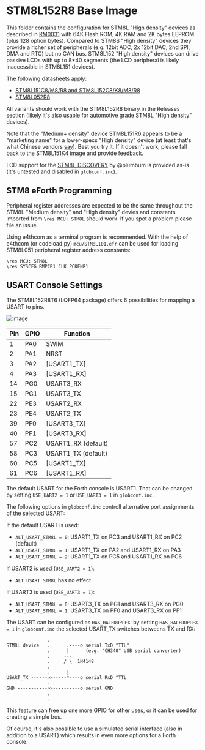 # STM8L152R8 Base Image

This folder contains the configuration for STM8L "High density" devices as described in [RM0031](https://www.st.com/resource/en/reference_manual/cd00218714-stm8l050j3-stm8l051f3-stm8l052c6-stm8l052r8-mcus-and-stm8l151l152-stm8l162-stm8al31-stm8al3l-lines-stmicroelectronics.pdf) with 64K Flash ROM, 4K RAM and 2K bytes EEPROM (plus 128 option bytes). Compared to STM8S "High density" devices they provide a richer set of peripherals (e.g. 12bit ADC, 2x 12bit DAC, 2nd SPI, DMA and RTC) but no CAN bus. STM8L152 "High density" devices can drive passive LCDs with up to 8*40 segments (the LCD peripheral is likely inaccessible in STM8L151 devices).

The following datasheets apply:

* [STM8L151C8/M8/R8 and STM8L152C8/K8/M8/R8](https://www.st.com/resource/en/datasheet/stm8l152r8.pdf)
* [STM8L052R8](https://www.st.com/resource/en/datasheet/stm8l052r8.pdf)

All variants should work with the STM8L152R8 binary in the Releases section (likely it's also usable for automotive grade STM8L "High density" devices).

Note that the "Medium+ density" device STM8L151R6 appears to be a "marketing name" for a lower-specs "High density" device (at least that's what Chinese vendors [say](https://www.aliexpress.com/item/32881789448.html)). Best you try it. If it doesn't work, please fall back to the STM8L151K4 image and provide [feedback](https://github.com/TG9541/stm8ef/issues).

LCD support for the [STM8L-DISCOVERY](https://github.com/TG9541/stm8ef/tree/master/STM8L-DISCOVERY) by @plumbum is provided as-is (it's untested and disabled in `globconf.inc`).

## STM8 eForth Programming

Peripheral register addresses are expected to be the same throughout the STM8L "Medium density" and "High density" devies and constants imported from `\res MCU: STM8L` should work.  If you spot a problem please file an issue.

Using e4thcom as a terminal program is recommended. With the help of e4thcom (or codeload.py) `mcu/STM8L101.efr` can be used for loading STM8L051 peripheral register address constants:

```Forth
\res MCU: STM8L
\res SYSCFG_RMPCR1 CLK_PCKENR1
```

## USART Console Settings

The STM8L152R8T6 (LQFP64 package) offers 6 possibilities for mapping a USART to pins.

![image](https://user-images.githubusercontent.com/5466977/95511446-c7c25900-09b7-11eb-8bc4-69e407a58602.png)

Pin|GPIO|Function
-|-|-
1|PA0|SWIM
2|PA1|NRST
3|PA2|[USART1_TX]
4|PA3|[USART1_RX]
14|PG0|USART3_RX
15|PG1|USART3_TX
22|PE3|USART2_RX
23|PE4|USART2_TX
39|PF0|[USART3_TX]
40|PF1|[USART3_RX]
57|PC2|USART1_RX (default)
58|PC3|USART1_TX (default)
60|PC5|[USART1_TX]
61|PC6|[USART1_RX]

The default USART for the Forth console is USART1. That can be changed by setting `USE_UART2 = 1` or `USE_UART3 = 1` in `globconf.inc`.

The following options in `globconf.inc` controll alternative port assignments of the selected USART:

If the default USART is used:
* `ALT_USART_STM8L = 0`: USART1_TX on PC3 and USART1_RX on PC2 (default)
* `ALT_USART_STM8L = 1`: USART1_TX on PA2 and USART1_RX on PA3
* `ALT_USART_STM8L = 2`: USART1_TX on PC5 and USART1_RX on PC6

If USART2 is used (`USE_UART2 = 1`):
* `ALT_USART_STM8L` has no effect

If USART3 is used (`USE_UART3 = 1`):

* `ALT_USART_STM8L = 0`: USART3_TX on PG1 and USART3_RX on PG0
* `ALT_USART_STM8L = 1`: USART3_TX on PF0 and USART3_RX on PF1

The USART can be configured as `HAS_HALFDUPLEX`: by setting `HAS_HALFDUPLEX = 1` in `globconf.inc` the selected USART_TX switches betweens TX and RX:

```
               .
STM8L device   .      .----o serial TxD "TTL"
               .      |      (e.g. "CH340" USB serial converter)
               .     ---
               .     / \  1N4148
               .     ---
               .      |
USART_TX ------>>-----*----o serial RxD "TTL
               .
GND ----------->>----------o serial GND
               .
               .
```

This feature can free up one more GPIO for other uses, or it can be used for creating a simple bus.


Of course, it's also possible to use a simulated serial interface (also in addition to a USART) which results in even more options for a Forth console.
